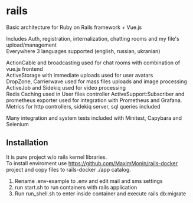 # rails
Basic architecture for Ruby on Rails framework + Vue.js

Includes Auth, registration, internalization, chatting rooms and my file's upload/management   
Everywhere 3 languages supported (english, russian, ukranian)

ActionCable and broadcasting used for chat rooms with combination of vue.js frontend   
ActiveStorage with immediate uploads used for user avatars   
DropZone, Carrierwave used for mass files uploads and image processing   
ActiveJob and Sidekiq used for video processing   
Redis Caching used in User files controller
ActiveSupport:Subscriber and prometheus exporter used for integration with Prometheus and Grafana. Metrics for http controllers, sidekiq server, sql queries included

Many integration and system tests included with Minitest, Capybara and Selenium   

## Installation

It is pure project w/o rails kernel libraries.   
To install enviroment use https://github.com/MaximMonin/rails-docker project and copy files to rails-docker ./app catalog.   
1. Rename .env-example to .env and edit mail and sms settings    
2. run start.sh to run containers with rails application   
3. Run run_shell.sh to enter inside container and execute rails db:migrate   

